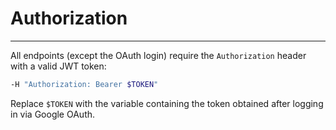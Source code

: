 # Authorization

---

All endpoints (except the OAuth login) require the `Authorization` header with a valid JWT token:

```bash
-H "Authorization: Bearer $TOKEN"
```

Replace `$TOKEN` with the variable containing the token obtained after logging in via Google OAuth.

